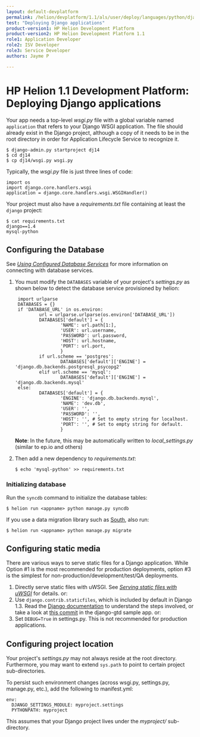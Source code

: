 ```yaml
---
layout: default-devplatform
permalink: /helion/devplatform/1.1/als/user/deploy/languages/python/django/
test: "Deploying Django applications"
product-version1: HP Helion Development Platform
product-version2: HP Helion Development Platform 1.1
role1: Application Developer 
role2: ISV Developer
role3: Service Developer
authors: Jayme P

---
```

<!--PUBLISHED-->
# HP Helion 1.1 Development Platform: Deploying Django applications


Your app needs a top-level *wsgi.py* file with a global variable named
`application` that refers to your Django WSGI
application. The file should already exist in the Django project,
although a copy of it needs to be in the root directory in order for
Application Lifecycle Service to recognize it.

    $ django-admin.py startproject dj14
    $ cd dj14
    $ cp dj14/wsgi.py wsgi.py

Typically, the *wsgi.py* file is just three lines of code:

    import os
    import django.core.handlers.wsgi
    application = django.core.handlers.wsgi.WSGIHandler()

Your project must also have a *requirements.txt* file containing at
least the `django` project:

    $ cat requirements.txt
    django==1.4
    mysql-python

Configuring the Database[](#configuring-database "Permalink to this headline")
---------------------------------------------------------------------------
See [*Using Configured Database Services*](/helion/devplatform/1.1/als/user/services/data-services/#database-accessing) for more information on connecting with database services.

1. You must modify the `DATABASES` variable of your project's *settings.py* as shown below to detect the database service provisioned by helion:

        import urlparse
        DATABASES = {}
        if 'DATABASE_URL' in os.environ:
                url = urlparse.urlparse(os.environ['DATABASE_URL'])
                DATABASES['default'] = {
                        'NAME': url.path[1:],
                        'USER': url.username,
                        'PASSWORD': url.password,
                        'HOST': url.hostname,
                        'PORT': url.port,
                        }
                if url.scheme == 'postgres':
                        DATABASES['default']['ENGINE'] = 'django.db.backends.postgresql_psycopg2'
                elif url.scheme == 'mysql':
                        DATABASES['default']['ENGINE'] = 'django.db.backends.mysql'
        else:
                DATABASES['default'] = {
                        'ENGINE': 'django.db.backends.mysql',
                        'NAME': 'dev.db',
                        'USER': '',
                        'PASSWORD': '',
                        'HOST': '', # Set to empty string for localhost.
                        'PORT': '', # Set to empty string for default.
                        }



    **Note**: In the future, this may be automatically written to *local\_settings.py* (similar to ep.io and others)

2.  Then add a new dependency to *requirements.txt*:

        $ echo 'mysql-python' >> requirements.txt

### Initializing database[](#initializing-database "Permalink to this headline")

Run the `syncdb` command to initialize the database
tables:

    $ helion run <appname> python manage.py syncdb

If you use a data migration library such as
[South](http://south.aeracode.org/), also run:

    $ helion run <appname> python manage.py migrate

Configuring static media[](#configuring-static-media "Permalink to this headline")
-----------------------------------------------------------------------------------

There are various ways to serve static files for a Django application. While Option \#1 is the most recommended for production deployments, option \#3 is the simplest for non-production/development/test/QA deployments.

1.  Directly serve static files with uWSGI. See [*Serving static files with uWSGI*](index.html#uwsgi-python-static-files) for details. or:
2.  Use `django.contrib.staticfiles`, which is
    included by default in Django 1.3. Read the [Django
    documentation](https://docs.djangoproject.com/en/1.3/howto/static-files/#using-django-contrib-staticfiles)
    to understand the steps involved, or take a look at [this
    commit](https://github.com/ActiveState/stackato-samples/commit/59ec0791)
    in the django-gtd sample app. or:
3.  Set `DEBUG=True` in settings.py. This is not
    recommended for production applications.

Configuring project location[](#configuring-project-location "Permalink to this headline")
-------------------------------------------------------------------------------------------

Your project's *settings.py* may not always reside at the root directory. Furthermore, you may want to extend
`sys.path` to point to certain project sub-directories.

To persist such environment changes (across wsgi.py, settings.py, manage.py, etc.), add the following to manifest.yml:

    env:
      DJANGO_SETTINGS_MODULE: myproject.settings
      PYTHONPATH: myproject

This assumes that your Django project lives under the *myproject/* sub-directory.